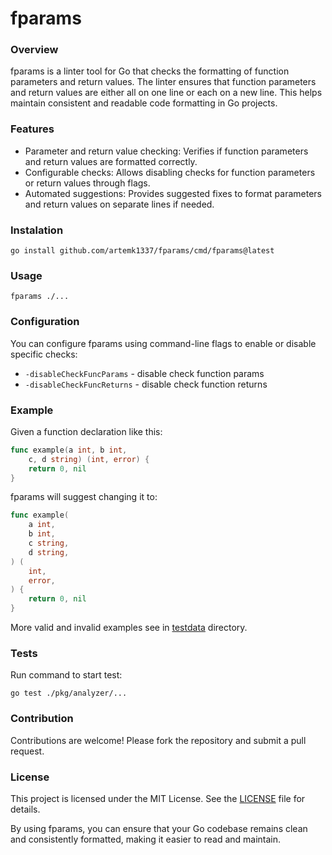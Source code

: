 # fparams

### Overview

fparams is a linter tool for Go that checks the formatting of function parameters and return values. 
The linter ensures that function parameters and return values are either all on one line or each on a new line. 
This helps maintain consistent and readable code formatting in Go projects.


### Features

- Parameter and return value checking: Verifies if function parameters and return values are formatted correctly.
- Configurable checks: Allows disabling checks for function parameters or return values through flags.
- Automated suggestions: Provides suggested fixes to format parameters and return values on separate lines if needed.

### Instalation

```shell
go install github.com/artemk1337/fparams/cmd/fparams@latest
```

### Usage

```shell
fparams ./...
```

### Configuration

You can configure fparams using command-line flags to enable or disable specific checks:
- `-disableCheckFuncParams` - disable check function params
- `-disableCheckFuncReturns` - disable check function returns

### Example

Given a function declaration like this:
```go
func example(a int, b int, 
    c, d string) (int, error) {
    return 0, nil
}
```

fparams will suggest changing it to:
```go
func example(
    a int,
    b int,
    c string,
    d string,
) (
    int,
    error,
) {
    return 0, nil
}
```

More valid and invalid examples see in [testdata](pkg%2Fanalyzer%2Ftestdata) directory.

### Tests

Run command to start test:
```shell
go test ./pkg/analyzer/...
```

[//]: # (### Integrations)
[//]: # (- golangci-lint)

### Contribution

Contributions are welcome! 
Please fork the repository and submit a pull request.

### License

This project is licensed under the MIT License. 
See the [LICENSE](LICENSE) file for details.

By using fparams, you can ensure that your Go codebase remains clean and consistently formatted, 
making it easier to read and maintain.